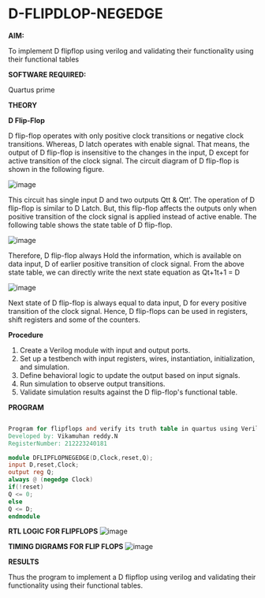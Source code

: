 # D-FLIPDLOP-NEGEDGE

**AIM:**

To implement  D flipflop using verilog and validating their functionality using their functional tables

**SOFTWARE REQUIRED:**

Quartus prime

**THEORY**

**D Flip-Flop**

D flip-flop operates with only positive clock transitions or negative clock transitions. Whereas, D latch operates with enable signal. That means, the output of D flip-flop is insensitive to the changes in the input, D except for active transition of the clock signal. The circuit diagram of D flip-flop is shown in the following figure.

![image](https://github.com/naavaneetha/D-FLIPDLOP-NEGEDGE/assets/154305477/48c81fe8-bc3f-40e7-95e2-519fc155ad51)

This circuit has single input D and two outputs Qtt & Qtt’. The operation of D flip-flop is similar to D Latch. But, this flip-flop affects the outputs only when positive transition of the clock signal is applied instead of active enable. The following table shows the state table of D flip-flop.

![image](https://github.com/naavaneetha/D-FLIPDLOP-NEGEDGE/assets/154305477/e5f3fda7-68ec-4a3a-a0a4-cf6f9cc4ab55)

Therefore, D flip-flop always Hold the information, which is available on data input, D of earlier positive transition of clock signal. From the above state table, we can directly write the next state equation as Qt+1t+1 = D

![image](https://github.com/naavaneetha/D-FLIPDLOP-NEGEDGE/assets/154305477/8592c0d8-2917-4142-91b9-d6c30dd891d2)

Next state of D flip-flop is always equal to data input, D for every positive transition of the clock signal. Hence, D flip-flops can be used in registers, shift registers and some of the counters.

**Procedure**

1. Create a Verilog module with input and output ports.
2. Set up a testbench with input registers, wires, instantiation, initialization, and simulation.
3. Define behavioral logic to update the output based on input signals.
4. Run simulation to observe output transitions.
5. Validate simulation results against the D flip-flop's functional table.


**PROGRAM**
``` verilog

Program for flipflops and verify its truth table in quartus using Verilog programming.
Developed by: Vikamuhan reddy.N
RegisterNumber: 212223240181

module DFLIPFLOPNEGEDGE(D,Clock,reset,Q);
input D,reset,Clock;
output reg Q;
always @ (negedge Clock)
if(!reset)
Q <= 0;
else
Q <= D;
endmodule
```

**RTL LOGIC FOR FLIPFLOPS**
![image](https://github.com/vikamuhan-reddy/D-FLIPDLOP-NEGEDGE/assets/144928933/fc92e9fe-20ff-4dad-a052-1d0b9e25b51b)


**TIMING DIGRAMS FOR FLIP FLOPS**
![image](https://github.com/vikamuhan-reddy/D-FLIPDLOP-NEGEDGE/assets/144928933/33b79fb3-d98b-4a42-9498-0e24b86e7d0c)



**RESULTS**

Thus the program to implement a D flipflop using verilog and validating their functionality using their functional tables.
